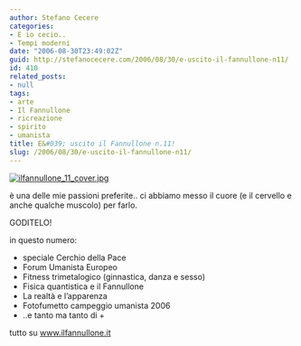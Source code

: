 ```yaml
---
author: Stefano Cecere
categories:
- E io cecio..
- Tempi moderni
date: "2006-08-30T23:49:02Z"
guid: http://stefanocecere.com/2006/08/30/e-uscito-il-fannullone-n11/
id: 410
related_posts:
- null
tags:
- arte
- Il Fannullone
- ricreazione
- spirito
- umanista
title: E&#039; uscito il Fannullone n.11!
slug: /2006/08/30/e-uscito-il-fannullone-n11/
---
```


<a target="_blank" href="http://www.ilfannullone.it"><img alt="ilfannullone_11_cover.jpg" id="image409" src="http://stefanocecere.com/wp-content/uploads/sites/3/2006/08/ilfannullone_11_cover.jpg" /></a>

è una delle mie passioni preferite.. ci abbiamo messo il cuore (e il cervello e anche qualche muscolo) per farlo.

GODITELO!

in questo numero:

  * speciale Cerchio della Pace
  * Forum Umanista Europeo
  * Fitness trimetalogico (ginnastica, danza e sesso)
  * Fisica quantistica e il Fannullone
  * La realtà e l&#8217;apparenza
  * Fotofumetto campeggio umanista 2006
  * ..e tanto ma tanto di +

tutto su <a target="_blank" href="http://www.ilfannullone.it">www.ilfannullone.it</a>